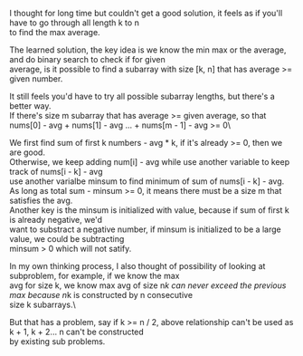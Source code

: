 I thought for long time but couldn't get a good solution, it feels as if you'll have to go through all length k to n\
to find the max average.

The learned solution, the key idea is we know the min max or the average, and do binary search to check if for given\
average, is it possible to find a subarray with size [k, n] that has average >= given number.

It still feels you'd have to try all possible subarray lengths, but there's a better way.\
If there's size m subarray that has average >= given average, so that\
nums[0] - avg + nums[1] - avg ... + nums[m - 1] - avg >= 0\

We first find sum of first k numbers - avg * k, if it's already >= 0, then we are good.\
Otherwise, we keep adding num[i] - avg while use another variable to keep track of nums[i - k] - avg\
use another varialbe minsum to find minimum of sum of nums[i - k] - avg.\
As long as total sum - minsum >= 0, it means there must be a size m that satisfies the avg.\
Another key is the minsum is initialized with value, because if sum of first k is already negative, we'd \
want to substract a negative number, if minsum is initialized to be a large value, we could be subtracting\
minsum > 0 which will not satify.

In my own thinking process, I also thought of possibility of looking at subproblem, for example, if we know the max\
avg for size k, we know max avg of size n*k can never exceed the previous max because n*k is constructed by n consecutive\
size k subarrays.\

But that has a problem, say if k >= n / 2, above relationship can't be used as k + 1, k + 2... n can't be constructed\
by existing sub problems.

